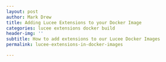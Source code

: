 ```yaml
---
layout: post
author: Mark Drew
title: Adding Lucee Extensions to your Docker Image
categories: lucee extensions docker build
header-img: ''
subtitle: How to add extensions to our Lucee Docker Images
permalink: lucee-extensions-in-docker-images

---
```

